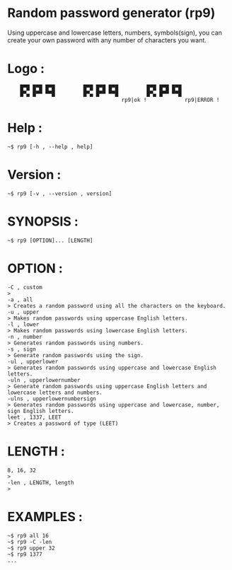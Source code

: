 # Random password generator (rp9)
Using uppercase and lowercase letters, numbers, symbols(sign),
you can create your own password with any number of characters you want.
# Logo :
        █▀█ █▀█ █▀█ 		█▀█ █▀█ █▀█ 		█▀█ █▀█ █▀█
        █▀▄ █▀▀ ▀▀█ 		█▀▄ █▀▀ ▀▀█ 		█▀▄ █▀▀ ▀▀█
                                		rp9|ok ! 	        rp9|ERROR !
# Help :
	~$ rp9 [-h , --help , help]
# Version : 
	~$ rp9 [-v , --version , version]
# SYNOPSIS :
	~$ rp9 [OPTION]... [LENGTH]
# OPTION :
	-C , custom
	>
	-a , all 
	> Creates a random password using all the characters on the keyboard.
	-u , upper
	> Makes random passwords using uppercase English letters.
	-l , lower
	> Makes random passwords using lowercase English letters.
	-n , number
	> Generates random passwords using numbers.
	-s , sign
	> Generate random passwords using the sign.
	-ul , upperlower
	> Generates random passwords using uppercase and lowercase English letters.
	-uln , upperlowernumber
	> Generate random passwords using uppercase English letters and lowercase letters and numbers.
	-ulns , upperlowernumbersign
	> Generates random passwords using uppercase and lowercase, number, sign English letters.
	leet , 1337, LEET
	> Creates a password of type (LEET)
# LENGTH :
	8, 16, 32
	>
	-len , LENGTH, length
	>
# EXAMPLES :
	~$ rp9 all 16
	~$ rp9 -C -len
	~$ rp9 upper 32
	~$ rp9 1377
	...

